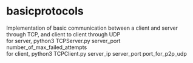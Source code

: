 # basicprotocols
Implementation of basic communication between a client and server through TCP, and client to client through UDP  
for server, python3 TCPServer.py server_port number_of_max_failed_attempts  
for client, python3 TCPClient.py server_ip server_port port_for_p2p_udp  
